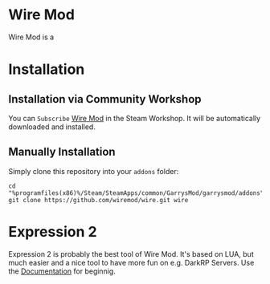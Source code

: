 # Wire Mod
Wire Mod is a 

# Installation
## Installation via Community Workshop
You can `Subscribe` [Wire Mod](https://steamcommunity.com/sharedfiles/filedetails/?id=160250458) in the Steam Workshop. It will be automatically downloaded and installed.
## Manually Installation
Simply clone this repository into your `addons` folder:

    cd "%programfiles(x86)%/Steam/SteamApps/common/GarrysMod/garrysmod/addons"
    git clone https://github.com/wiremod/wire.git wire
    
# Expression 2
Expression 2 is probably the best tool of Wire Mod. It's based on LUA, but much easier and a nice tool to have more fun on e.g. DarkRP Servers. Use the [Documentation](https://github.com/wiremod/wire/wiki/Expression-2) for beginnig.
